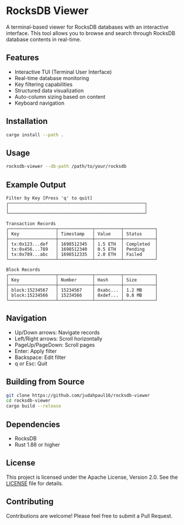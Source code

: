 # RocksDB Viewer

A terminal-based viewer for RocksDB databases with an interactive interface. This tool allows you to browse and search through RocksDB database contents in real-time.

## Features

- Interactive TUI (Terminal User Interface)
- Real-time database monitoring
- Key filtering capabilities
- Structured data visualization
- Auto-column sizing based on content
- Keyboard navigation

## Installation

```bash
cargo install --path .
```

## Usage

```bash
rocksdb-viewer --db-path /path/to/your/rocksdb
```

## Example Output

```
Filter by Key [Press 'q' to quit]
┌────────────────────────────────────────────────────┐
│                                                    │
└────────────────────────────────────────────────────┘

Transaction Records
┌──────────────────┬─────────────┬──────────┬────────────┐
│ Key              │ Timestamp   │ Value    │ Status     │
├──────────────────┼─────────────┼──────────┼────────────┤
│ tx:0x123...def   │ 1698512345  │ 1.5 ETH  │ Completed  │
│ tx:0x456...789   │ 1698512340  │ 0.5 ETH  │ Pending    │
│ tx:0x789...abc   │ 1698512335  │ 2.0 ETH  │ Failed     │
└──────────────────┴─────────────┴──────────┴────────────┘

Block Records
┌──────────────────┬─────────────┬──────────┬────────────┐
│ Key              │ Number      │ Hash     │ Size       │
├──────────────────┼─────────────┼──────────┼────────────┤
│ block:15234567   │ 15234567    │ 0xabc... │ 1.2 MB     │
│ block:15234566   │ 15234566    │ 0xdef... │ 0.8 MB     │
└──────────────────┴─────────────┴──────────┴────────────┘
```

## Navigation

- Up/Down arrows: Navigate records
- Left/Right arrows: Scroll horizontally
- PageUp/PageDown: Scroll pages
- Enter: Apply filter
- Backspace: Edit filter
- q or Esc: Quit

## Building from Source

```bash
git clone https://github.com/judahpaul16/rocksdb-viewer
cd rocksdb-viewer
cargo build --release
```

## Dependencies

- RocksDB
- Rust 1.88 or higher

## License

This project is licensed under the Apache License, Version 2.0. See the [LICENSE](LICENSE) file for details.

## Contributing

Contributions are welcome! Please feel free to submit a Pull Request.